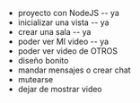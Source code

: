 - proyecto con NodeJS -- ya
- inicializar una vista -- ya
- crear una sala -- ya
- poder ver MI video -- ya
- poder ver video de OTROS
- diseño bonito
- mandar mensajes o crear chat
- mutearse
- dejar de mostrar video
